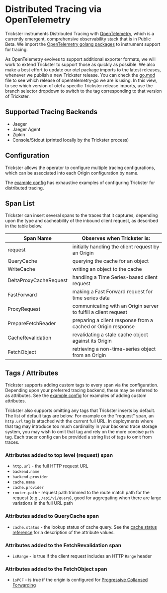 # Distributed Tracing via OpenTelemetry

Trickster instruments Distributed Tracing with [OpenTelemetry](http://opentelemetry.io/), which is a currently emergent, comprehensive observability stack that is in Public Beta. We import the [OpenTelemetry golang packages](https://github.com/open-telemetry/opentelemetry-go) to instrument support for tracing.

As OpenTelemetry evolves to support additional exporter formats, we will work to extend Trickster to support those as quickly as possible. We also make a best effort to update our otel package imports to the latest releases, whenever we publish a new Trickster release. You can check the [go.mod](../go.mod) file to see which release of opentelemetry-go we are is using. In this view, to see which version of otel a specific Trickster release imports, use the branch selector dropdown to switch to the tag corresponding to that version of Trickster.

## Supported Tracing Backends

- Jaeger
- Jaeger Agent
- Zipkin
- Console/Stdout (printed locally by the Trickster process)

## Configuration

Trickster allows the operator to configure multiple tracing configurations, which can be associated into each Origin configuration by name.

The [example config](https://github.com/tricksterproxy/trickster/blob/v1.1.2/examples/conf/example.full.yaml#L508) has exhaustive examples of configuring Trickster for distributed tracing.

## Span List

Trickster can insert several spans to the traces that it captures, depending upon the type and cacheability of the inbound client request, as described in the table below.

| Span Name              | Observes when Trickster is: |
| ---------------------- | ------------- |
| request                | initially handling the client request by an Origin |
| QueryCache             | querying the cache for an object |
| WriteCache             | writing an object to the cache |
| DeltaProxyCacheRequest | handling a Time Series-based client request |
| FastForward            | making a Fast Forward request for time series data |
| ProxyRequest           | communicating with an Origin server to fulfill a client request |
| PrepareFetchReader     | preparing a client response from a cached or Origin response |
| CacheRevalidation      | revalidating a stale cache object against its Origin |
| FetchObject            | retrieving a non-time-series object from an Origin |

## Tags / Attributes

Trickster supports adding custom tags to every span via the configuration. Depending upon your preferred tracing backend, these may be referred to as attributes. See the [example config](https://github.com/tricksterproxy/trickster/blob/v1.1.2/examples/conf/example.full.yaml#L548) for examples of adding custom attributes.

Trickster also supports omitting any tags that Trickster inserts by default. The list of default tags are below. For example on the "request" span, an `http.url` tag is attached with the current full URL. In deployments where that tag may introduce too much cardinality in your backend trace storage system, you may wish to omit that tag and rely on the more concise `path` tag. Each tracer config can be provided a string list of tags to omit from traces.

### Attributes added to top level (request) span

- `http.url` - the full HTTP request URL
- `backend.name`
- `backend.provider`
- `cache.name`
- `cache.provider`
- `router.path` - request path trimmed to the route match path for the request (e.g., `/api/v1/query`), good for aggregating when there are large variations in the full URL path

### Attributes added to QueryCache span

- `cache.status` - the lookup status of cache query. See the [cache status reference](./caches.md#cache-status) for a description of the attribute values.

### Attributes added to the FetchRevalidation span

- `isRange` - is true if the client request includes an HTTP `Range` header

### Attributes added to the FetchObject span

- `isPCF` - is true if the origin is configured for [Progressive Collapsed Forwarding](./collapsed-forwarding.md#progressive-collapsed-forwarding)
